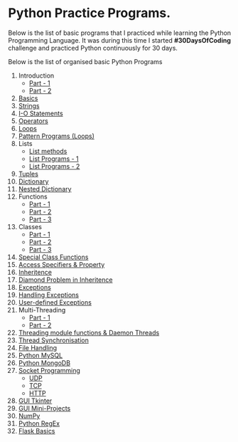 # Python Practice Programs.
Below is the list of basic programs that I practiced while learning the Python Programming Language. It was during this time I started **#30DaysOfCoding** challenge and practiced Python continuously for 30 days.

Below is the list of organised basic Python Programs
1. Introduction
	* [Part - 1](https://github.com/suraj13mj/Python/tree/master/01.%20Python%2017-01-20%20---%20Introduction)
	* [Part - 2](https://github.com/suraj13mj/Python/tree/master/02.%20Python%2018-01-20%20---%20Introduction)
2. [Basics](https://github.com/suraj13mj/Python/tree/master/03.%20Python%2021-01-20%20---%20Basics)
3. [Strings](https://github.com/suraj13mj/Python/tree/master/04.%20Python%2022-01-20%20---%20Strings)
4. [I-O Statements](https://github.com/suraj13mj/Python/tree/master/05.%20Python%2023-01-20%20---%20I-O%20Statements)
5. [Operators](https://github.com/suraj13mj/Python/tree/master/06.%20Python%2024-01-20%20---%20Operators)
6. [Loops](https://github.com/suraj13mj/Python/tree/master/07.%20Python%2027-01-20%20---%20Loops)
7. [Pattern Programs (Loops)](https://github.com/suraj13mj/Python/tree/master/08.%20Python%2029-01-20%20---%20Loops%20%26%20Patterns)
8. Lists
	* [List methods](https://github.com/suraj13mj/Python/tree/master/09.%20Python%2030-01-20%20---%20List%20methods)
	* [List Programs - 1](https://github.com/suraj13mj/Python/tree/master/10.%20Python%2031-01-20%20---%20Lists)
	* [List Programs - 2](https://github.com/suraj13mj/Python/tree/master/11.%20Python%2003-02-20%20---%20Lists)
9. [Tuples](https://github.com/suraj13mj/Python/tree/master/12.%20Python%2004-02-20%20---%20Tuples)
10. [Dictionary](https://github.com/suraj13mj/Python/tree/master/13.%20Python%2005-06-20%20---%20Dictionary)
11. [Nested Dictionary](https://github.com/suraj13mj/Python/tree/master/14.%20Python%2006-02-20%20---%20Nested%20Dictionary)
12. Functions
	* [Part - 1](https://github.com/suraj13mj/Python/tree/master/15.%20Python%2007-02-20%20---%20Functions)
	* [Part - 2](https://github.com/suraj13mj/Python/tree/master/16.%20Python%2010-02-20%20---%20Functions)
	* [Part - 3](https://github.com/suraj13mj/Python/tree/master/17.%20Python%2011-02-20%20---%20Functions)
13. Classes
	* [Part - 1](https://github.com/suraj13mj/Python/tree/master/18.%20Python%2012-02-20%20---%20Class)
	* [Part - 2](https://github.com/suraj13mj/Python/tree/master/19.%20Python%2015-02-20%20---%20Class)
	* [Part - 3](https://github.com/suraj13mj/Python/tree/master/20.%20Python%2018-02-20%20---%20Class)
14. [Special Class Functions](https://github.com/suraj13mj/Python/tree/master/21.%20Python%2019-02-20%20---%20Special%20Class%20Functions)
15. [Access Specifiers & Property](https://github.com/suraj13mj/Python/tree/master/22.%20Python%2020-02-20%20---%20Access%20Specifiers%20%26%20Property)
16. [Inheritence](https://github.com/suraj13mj/Python/tree/master/23.%20Python%2022-02-20%20---%20Inheritance)
17. [Diamond Problem in Inheritence](https://github.com/suraj13mj/Python/tree/master/24.%20Python%2023-02-20%20---%20Diamond%20Problem%20in%20Inheritance)
18. [Exceptions](https://github.com/suraj13mj/Python/tree/master/25.%20Python%2024-02-20%20---%20Exception)
19. [Handling Exceptions](https://github.com/suraj13mj/Python/tree/master/26.%20Python%2025-02-20%20---%20Handling%20Exceptions)
20. [User-defined Exceptions](https://github.com/suraj13mj/Python/tree/master/27.%20Python%2026-02-20%20---%20User%20defined%20Exception%20Class)
21. Multi-Threading
	* [Part - 1](https://github.com/suraj13mj/Python/tree/master/28.%20Python%2001-03-20%20---%20Multi-threading)
	* [Part - 2](https://github.com/suraj13mj/Python/tree/master/29.%20Python%2002-03-20%20---%20Multi-threading)
22. [Threading module functions & Daemon Threads](https://github.com/suraj13mj/Python/tree/master/30.%20Python%2003-03-20%20---%20Threading%20module%20Funtions%20%26%20Daemon%20Thread)
23. [Thread Synchronisation](https://github.com/suraj13mj/Python/tree/master/31.%20Python%2005-03-20%20---%20Thread%20Synchronisation)
24. [File Handling](https://github.com/suraj13mj/Python/tree/master/32.%20Python%2006-03-20%20---%20File%20Handling)
25. [Python MySQL](https://github.com/suraj13mj/Python/tree/master/33.%20Python%2010-03-20%20---%20Python%20MySQL)
26. [Python MongoDB](https://github.com/suraj13mj/Python/tree/master/34.%20Python%2014-03-20%20---%20Python%20MongoDB)
27. [Socket Programming](https://github.com/suraj13mj/Python/tree/master/35.%20Python%2020-03-20%20---%20Socket%20Programming)
	* [UDP](https://github.com/suraj13mj/Python-Practice-Programs/tree/master/35.%20Python%2020-03-20%20---%20Socket%20Programming/UDP)
	* [TCP](https://github.com/suraj13mj/Python-Practice-Programs/tree/master/35.%20Python%2020-03-20%20---%20Socket%20Programming/TCP)
	* [HTTP](https://github.com/suraj13mj/Python-Practice-Programs/tree/master/35.%20Python%2020-03-20%20---%20Socket%20Programming/HTTP)
28. [GUI Tkinter](https://github.com/suraj13mj/Python/tree/master/36.%20Python%2028-03-20%20---%20GUI%20Tkinter)
29. [GUI Mini-Projects](https://github.com/suraj13mj/Python/tree/master/37.%20Python%2010-04-20%20---%20GUI%20Mini%20Projects)
30. [NumPy](https://github.com/suraj13mj/Python/tree/master/38.%20Python%2015-04-20%20---%20NumPy)
31. [Python RegEx](https://github.com/suraj13mj/Python/tree/master/39.%20Python%2020-04-20%20---%20Python%20RegEx)
32. [Flask Basics](https://github.com/suraj13mj/Python/tree/master/40.%20Python%2028-04-20%20---%20Python%20Flask)
